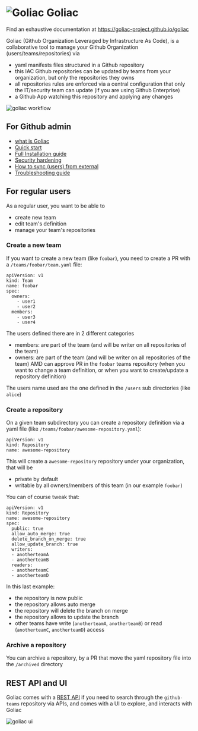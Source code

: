 # ![Goliac](docs/images/logo_small.png) Goliac

Find an exhaustive documentation at https://goliac-project.github.io/goliac

Goliac (Github Organization Leveraged by Infrastructure As Code), is a collaborative tool to manage your Github Organization (users/teams/repositories) via
- yaml manifests files structured in a Github repository
- this IAC Github repositories can be updated by teams from your organization, but only the repositories they owns
- all repositories rules are enforced via a central configuration that only the IT/security team can update (if you are using Github Enterprise)
- a Github App watching this repository and applying any changes

![goliac workflow](docs/images/goliac_basic_workflow.png)

## For Github admin

- [what is Goliac](docs/what_is_goliac.md)
- [Quick start](docs/quick_start.md)
- [Full Installation guide](docs/installation.md)
- [Security hardening](docs/security.md)
- [How to sync (users) from external](docs/installation.md#syncing-users-from-an-external-source)
- [Troubleshooting guide](docs/troubleshooting.md)

## For regular users

As a regular user, you want to be able to
- create new team
- edit team's definition
- manage your team's repositories

### Create a new team

If you want to create a new team (like `foobar`), you need to create a PR with a `/teams/foobar/team.yaml` file:

```
apiVersion: v1
kind: Team
name: foobar
spec:
  owners:
    - user1
    - user2
  members:
    - user3
    - user4
```

The users defined there are in 2 different categories
- members: are part of the team (and will be writer on all repositories of the team)
- owners: are part of the team (and will be writer on all repositories of the team) AMD can approve PR in the `foobar` teams repository (when you want to change a team definition, or when you want to create/update a repository definition)

The users name used are the one defined in the `/users` sub directories (like `alice`)

### Create a repository

On a given team subdirectory you can create a repository definition via a yaml file (like `/teams/foobar/awesome-repository.yaml`):

```
apiVersion: v1
kind: Repository
name: awesome-repository
```

This will create a `awesome-repository` repository under your organization, that will be
- private by default
- writable by all owners/members of this team (in our example `foobar`)

You can of course tweak that:

```
apiVersion: v1
kind: Repository
name: awesome-repository
spec:
  public: true
  allow_auto_merge: true
  delete_branch_on_merge: true
  allow_update_branch: true
  writers:
  - anotherteamA
  - anotherteamB
  readers:
  - anotherteamC
  - anotherteamD
```

In this last example:
- the repository is now public
- the repository allows auto merge
- the repository will delete the branch on merge
- the repository allows to update the branch
- other teams have write (`anotherteamA`, `anotherteamB`) or read (`anotherteamC`, `anotherteamD`) access

### Archive a repository

You can archive a repository, by a PR that move the yaml repository file into the `/archived` directory

## REST API and UI

Goliac comes with a [REST API](docs/api_docs/bundle.yaml) if you need to search through the `github-teams` repository via APIs, and comes with a UI to explore, and interacts with Goliac

![goliac ui](docs/images/goliac_ui.png)



